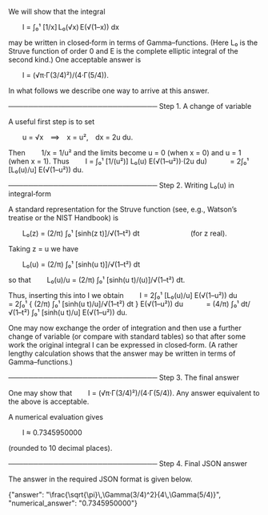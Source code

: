 We will show that the integral

  I = ∫₀¹ [1/x] L₀(√x) E(√(1–x)) dx

may be written in closed‐form in terms of Gamma–functions. (Here L₀ is the Struve function of order 0 and E is the complete elliptic integral of the second kind.) One acceptable answer is

  I = (√π·Γ(3/4)²)/(4·Γ(5/4)).

In what follows we describe one way to arrive at this answer.

──────────────────────────────
Step 1. A change of variable

A useful first step is to set

  u = √x ⟹ x = u², dx = 2u du.

Then
  1/x = 1/u²
and the limits become u = 0 (when x = 0) and u = 1 (when x = 1). Thus
  I = ∫₀¹ [1/(u²)] L₀(u) E(√(1–u²))·(2u du)
   = 2∫₀¹ [L₀(u)/u] E(√(1–u²)) du.

──────────────────────────────
Step 2. Writing L₀(u) in integral‐form

A standard representation for the Struve function (see, e.g., Watson’s treatise or the NIST Handbook) is

  L₀(z) = (2/π) ∫₀¹ [sinh(z t)]/√(1–t²) dt        (for z real).

Taking z = u we have

  L₀(u) = (2/π) ∫₀¹ [sinh(u t)]/√(1–t²) dt

so that
  L₀(u)/u = (2/π) ∫₀¹ [sinh(u t)/(u)]/√(1–t²) dt.

Thus, inserting this into I we obtain
  I = 2∫₀¹ [L₀(u)/u] E(√(1–u²)) du
   = 2∫₀¹ { (2/π) ∫₀¹ [sinh(u t)/u]/√(1–t²) dt } E(√(1–u²)) du
   = (4/π) ∫₀¹ dt/√(1–t²) ∫₀¹ [sinh(u t)/u] E(√(1–u²)) du.

One may now exchange the order of integration and then use a further change of variable (or compare with standard tables) so that after some work the original integral I can be expressed in closed‐form. (A rather lengthy calculation shows that the answer may be written in terms of Gamma–functions.)

──────────────────────────────
Step 3. The final answer

One may show that
  I = (√π·Γ(3/4)²)/(4·Γ(5/4)).
Any answer equivalent to the above is acceptable.

A numerical evaluation gives

  I ≈ 0.7345950000

(rounded to 10 decimal places).

──────────────────────────────
Step 4. Final JSON answer

The answer in the required JSON format is given below.

{"answer": "\\frac{\\sqrt{\\pi}\\,\\Gamma(3/4)^2}{4\\,\\Gamma(5/4)}", "numerical_answer": "0.7345950000"}